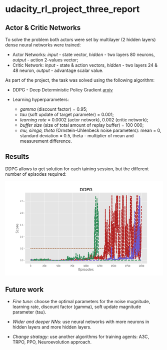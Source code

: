 # udacity_rl_project_three_report

## Actor & Critic Networks

To solve the problem both actors were set by multilayer (2 hidden layers) dense neural networks were trained:

* Actor Networks: *input* - state vector, *hidden* - two layers 80 neurons, *output* - action 2-values vector;
* Critic Network: *input* - state & action vectors, *hidden* - two layers 24 & 48 neuron, *output* - advantage scalar value.

As part of the project, the task was solved using the following algorithm:

* DDPG - Deep Deterministic Policy Gradient [arxiv](https://arxiv.org/pdf/1509.02971.pdf)

* Learning hyperparameters:
	* *gamma* (discount factor) = 0.95;
	* *tau* (soft update of target parameter) = 0.001;
	* *learning rate* = 0.0002 (actor network), 0.002 (critic network);
	* *buffer size* (size of total amount of replay buffer) = 100 000;
	* *mu, simga, theta* (Ornstein-Uhlenbeck noise parameters): mean = 0, standard deviation = 0.5, theta - multiplier of mean and measurement difference.



## Results

DDPG allows to get solution for each taining session, but the different number of episodes required:

![Image](https://github.com/alex-f1tor/udacity_rl_project_three/blob/master/imgs/ddpg_collab.png)



## Future work

* *Fine tune*: choose the optimal parameters for the noise mugnitude, learning rate, discount factor (gamma), soft update magnitude parameter (tau).

* *Wider and deeper NNs*: use neural networks with more neurons in hidden layers and more hidden layers.

* *Change stratagy*: use another algorithms for training agents: A3C, TRPO, PPO, Neuroevolution approach.





